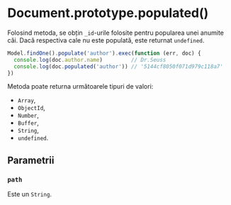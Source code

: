 # Document.prototype.populated()

Folosind metoda, se obțin `_id`-urile folosite pentru popularea unei anumite căi.
Dacă respectiva cale nu este populată, este returnat `undefined`.

```javascript
Model.findOne().populate('author').exec(function (err, doc) {
  console.log(doc.author.name)         // Dr.Seuss
  console.log(doc.populated('author')) // '5144cf8050f071d979c118a7'
})
```

Metoda poate returna următoarele tipuri de valori:

- `Array`,
- `ObjectId`,
- `Number`,
- `Buffer`,
- `String`,
- `undefined`.

## Parametrii

### `path`

Este un `String`.
